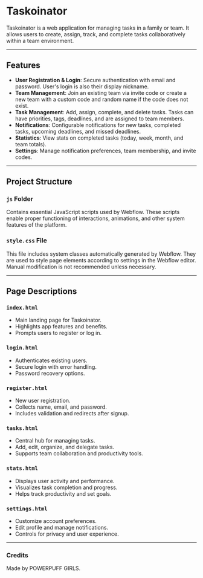 # Taskoinator

Taskoinator is a web application for managing tasks in a family or team. It allows users to create, assign, track, and complete tasks collaboratively within a team environment.

---

## Features

- **User Registration & Login**: Secure authentication with email and password. User's login is also their display nickname.
- **Team Management**: Join an existing team via invite code or create a new team with a custom code and random name if the code does not exist.
- **Task Management**: Add, assign, complete, and delete tasks. Tasks can have priorities, tags, deadlines, and are assigned to team members.
- **Notifications**: Configurable notifications for new tasks, completed tasks, upcoming deadlines, and missed deadlines.
- **Statistics**: View stats on completed tasks (today, week, month, and team totals).
- **Settings**: Manage notification preferences, team membership, and invite codes.

---

## Project Structure

### `js` Folder

Contains essential JavaScript scripts used by Webflow. These scripts enable proper functioning of interactions, animations, and other system features of the platform.

### `style.css` File

This file includes system classes automatically generated by Webflow. They are used to style page elements according to settings in the Webflow editor. Manual modification is not recommended unless necessary.

---

## Page Descriptions

### `index.html`
- Main landing page for Taskoinator.
- Highlights app features and benefits.
- Prompts users to register or log in.

### `login.html`
- Authenticates existing users.
- Secure login with error handling.
- Password recovery options.

### `register.html`
- New user registration.
- Collects name, email, and password.
- Includes validation and redirects after signup.

### `tasks.html`
- Central hub for managing tasks.
- Add, edit, organize, and delegate tasks.
- Supports team collaboration and productivity tools.

### `stats.html`
- Displays user activity and performance.
- Visualizes task completion and progress.
- Helps track productivity and set goals.

### `settings.html`
- Customize account preferences.
- Edit profile and manage notifications.
- Controls for privacy and user experience.

--------------------------------------------------------------------------------------------------------------------
### Credits
Made by POWERPUFF GIRLS.